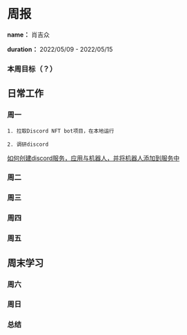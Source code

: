 周报
====

**name：** 肖吉众

**duration：** 2022/05/09 - 2022/05/15



### 本周目标（？）


日常工作
--------

### 周一

```
1. 拉取Discord NFT bot项目，在本地运行

2. 调研discord
```
[如何创建discord服务，应用与机器人，并将机器人添加到服务中](https://appmaster.io/zh/blog/discord-bot-ru-he-chuang-jian-ta-bing-jiang-qi-tian-jia-dao-fu-wu-qi)

### 周二 

### 周三

### 周四

### 周五

周末学习
--------

### 周六

### 周日

### 总结